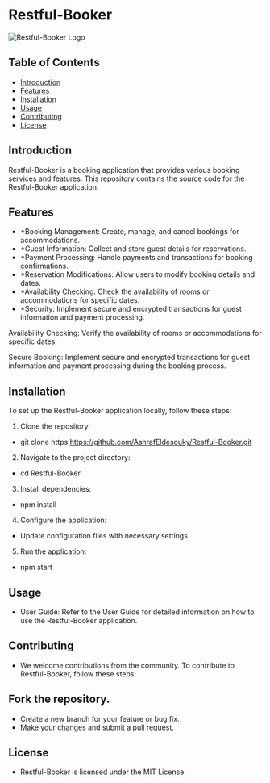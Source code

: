 # Restful-Booker

![Restful-Booker Logo](https://content.altexsoft.com/media/2019/11/booking.com_featured.jpg)

## Table of Contents

- [Introduction](#introduction)
- [Features](#features)
- [Installation](#installation)
- [Usage](#usage)
- [Contributing](#contributing)
- [License](#license)

## Introduction

Restful-Booker is a booking application that provides various booking services and features. This repository contains the source code for the Restful-Booker application.

## Features

- *Booking Management: Create, manage, and cancel bookings for accommodations.
- *Guest Information: Collect and store guest details for reservations.
- *Payment Processing: Handle payments and transactions for booking confirmations.
- *Reservation Modifications: Allow users to modify booking details and dates.
- *Availability Checking: Check the availability of rooms or accommodations for specific dates.
- *Security: Implement secure and encrypted transactions for guest information and payment processing.


Availability Checking: Verify the availability of rooms or accommodations for specific dates.

Secure Booking: Implement secure and encrypted transactions for guest information and payment processing during the booking process.

## Installation

To set up the Restful-Booker application locally, follow these steps:

1. Clone the repository:
*   git clone https:https://github.com/AshrafEldesouky/Restful-Booker.git
2. Navigate to the project directory:
*   cd Restful-Booker
3. Install dependencies:
*   npm install
4. Configure the application:

* Update configuration files with necessary settings.
5. Run the application:
*   npm start

## Usage
* User Guide: Refer to the User Guide for detailed information on how to use the Restful-Booker application.

## Contributing
* We welcome contributions from the community. To contribute to Restful-Booker, follow these steps:

## Fork the repository.
* Create a new branch for your feature or bug fix.
* Make your changes and submit a pull request.

## License
* Restful-Booker is licensed under the MIT License.